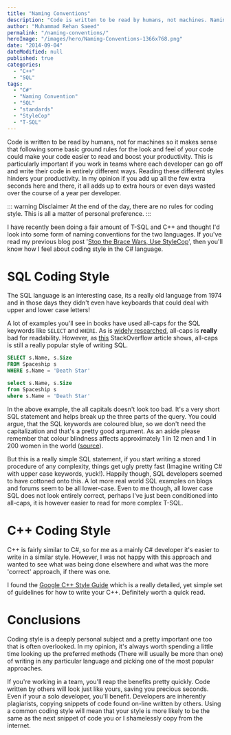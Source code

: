 ```yaml
---
title: "Naming Conventions"
description: "Code is written to be read by humans, not machines. Naming conventions and standard code styling can boost productivity, particularly if working in teams."
author: "Muhammad Rehan Saeed"
permalink: "/naming-conventions/"
heroImage: "/images/hero/Naming-Conventions-1366x768.png"
date: "2014-09-04"
dateModified: null
published: true
categories:
  - "C++"
  - "SQL"
tags:
  - "C#"
  - "Naming Convention"
  - "SQL"
  - "standards"
  - "StyleCop"
  - "T-SQL"
---
```


Code is written to be read by humans, not for machines so it makes sense that following some basic ground rules for the look and feel of your code could make your code easier to read and boost your productivity. This is particularly important if you work in teams where each developer can go off and write their code in entirely different ways. Reading these different styles hinders your productivity. In my opinion if you add up all the few extra seconds here and there, it all adds up to extra hours or even days wasted over the course of a year per developer.

::: warning Disclaimer
At the end of the day, there are no rules for coding style. This is all a matter of personal preference.
:::

I have recently been doing a fair amount of T-SQL and C++ and thought I'd look into some form of naming conventions for the two languages. If you've read my previous blog post '[Stop the Brace Wars, Use StyleCop](/stop-brace-wars-use-stylecop/)', then you'll know how I feel about coding style in the C# language.

# SQL Coding Style

The SQL language is an interesting case, its a really old language from 1974 and in those days they didn't even have keyboards that could deal with upper and lower case letters!

A lot of examples you'll see in books have used all-caps for the SQL keywords like `SELECT` and `WHERE`. As is [widely researched](http://en.wikipedia.org/wiki/All_caps#cite_note-autogenerated62-4), all-caps is **really** bad for readability. However, as [this](http://stackoverflow.com/questions/608196/why-should-i-capitalize-my-sql-keywords) StackOverflow article shows, all-caps is still a really popular style of writing SQL.

```sql
SELECT s.Name, s.Size
FROM Spaceship s
WHERE s.Name = 'Death Star'
```

```sql
select s.Name, s.Size
from Spaceship s
where s.Name = 'Death Star'
```

In the above example, the all capitals doesn't look too bad. It's a very short SQL statement and helps break up the three parts of the query. You could argue, that the SQL keywords are coloured blue, so we don't need the capitalization and that's a pretty good argument. As an aside please remember that colour blindness affects approximately 1 in 12 men and 1 in 200 women in the world ([source](http://en.wikipedia.org/wiki/Color_blindness)).

But this is a really simple SQL statement, if you start writing a stored procedure of any complexity, things get ugly pretty fast (Imagine writing C# with upper case keywords, yuck!). Happily though, SQL developers seemed to have cottoned onto this. A lot more real world SQL examples on blogs and forums seem to be all lower-case. Even to me though, all lower case SQL does not look entirely correct, perhaps I've just been conditioned into all-caps, it is however easier to read for more complex T-SQL.

# C++ Coding Style

C++ is fairly similar to C#, so for me as a mainly C# developer it's easier to write in a similar style. However, I was not happy with this approach and wanted to see what was being done elsewhere and what was the more 'correct' approach, if there was one.

I found the [Google C++ Style Guide](http://google-styleguide.googlecode.com/svn/trunk/cppguide.xml) which is a really detailed, yet simple set of guidelines for how to write your C++. Definitely worth a quick read.

# Conclusions

Coding style is a deeply personal subject and a pretty important one too that is often overlooked. In my opinion, it's always worth spending a little time looking up the preferred methods (There will usually be more than one) of writing in any particular language and picking one of the most popular approaches.

If you're working in a team, you'll reap the benefits pretty quickly. Code written by others will look just like yours, saving you precious seconds. Even if your a solo developer, you'll benefit. Developers are inherently plagiarists, copying snippets of code found on-line written by others. Using a common coding style will mean that your style is more likely to be the same as the next snippet of code you or I shamelessly copy from the internet.
